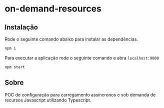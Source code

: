 # on-demand-resources

## Instalação

Rode o seguinte comando abaixo para instalar as dependências.

```sh
npm i
```

Para executar a aplicação rode o seguinte comando e abra `localhost:9000`

```sh
npm start
```

## Sobre

POC de configuração para carregamento assíncronos e sob demanda de recursos Javascript utilizando Typescript.
